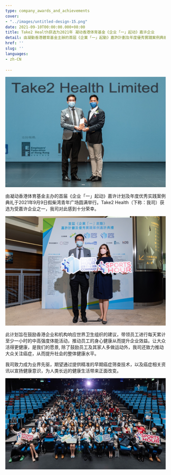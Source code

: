 ```yaml
---
type: company_awards_and_achievements
cover:
- "../images/untitled-design-15.png"
date: 2021-09-10T00:00:00.000+08:00
title: Take2 Health获选为2021年 凝动香港体育基金《企业「一」起动》嘉许企业
detail: 由凝動香港體育基金主辦的首屆《企業「一」起動》嘉許計劃及年度優秀實踐案例典禮於2021年9月9日假柴灣青年廣場圓滿舉行。Take2 Health 獲選為受嘉許企業之一，我司對此感到十分榮幸。
href: ''
slug: ''
languages:
- zh-CN

---
```

![](../images/award1.jpg)

由凝动香港体育基金主办的首届《企业「一」起动》嘉许计划及年度优秀实践案例典礼于2021年9月9日假柴湾青年广场圆满举行。Take2 Health（下称：我司）获选为受嘉许企业之一，我司对此感到十分荣幸。

![](../images/award2.jpg)

此计划旨在鼓励香港企业和机构响应世界卫生组织的建议，带领员工进行每天累计至少一小时的中高强度体能活动，推动员工的身心健康从而提升企业效益。让大众活得更健康，是我们的愿景, 除了鼓励员工及其家人多做运动外，我司还致力推动大众关注癌症，从而提升社会的整体健康水平。

我司致力成为业界先驱，期望通过提供精准的早期癌症筛查技术，以及癌症相关资讯以宣扬健康意识，为人类长远的健康生活带来正面改变。

![](../images/award5.jpg)